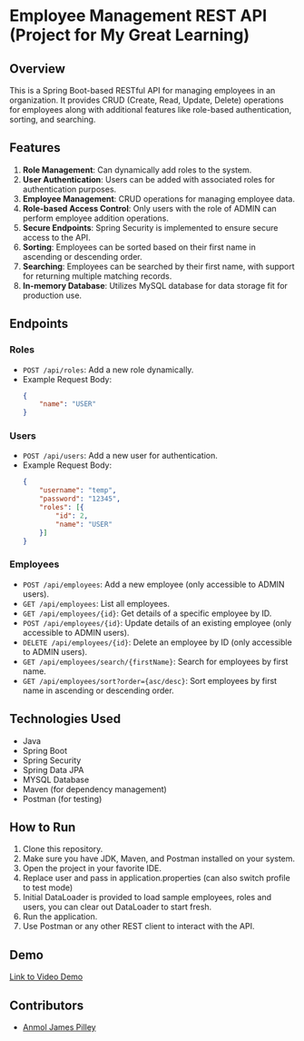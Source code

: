 # Employee Management REST API (Project for My Great Learning)

## Overview
This is a Spring Boot-based RESTful API for managing employees in an organization. It provides CRUD (Create, Read, Update, Delete) operations for employees along with additional features like role-based authentication, sorting, and searching.

## Features
1. **Role Management**: Can dynamically add roles to the system.
2. **User Authentication**: Users can be added with associated roles for authentication purposes.
3. **Employee Management**: CRUD operations for managing employee data.
4. **Role-based Access Control**: Only users with the role of ADMIN can perform employee addition operations.
5. **Secure Endpoints**: Spring Security is implemented to ensure secure access to the API.
6. **Sorting**: Employees can be sorted based on their first name in ascending or descending order.
7. **Searching**: Employees can be searched by their first name, with support for returning multiple matching records.
8. **In-memory Database**: Utilizes MySQL database for data storage fit for production use.

## Endpoints

### Roles
- `POST /api/roles`: Add a new role dynamically.
- Example Request Body:
    ```json
    {
        "name": "USER"
    }
    ```

### Users
- `POST /api/users`: Add a new user for authentication.
- Example Request Body:
    ```json
    {
        "username": "temp",
        "password": "12345",
        "roles": [{
            "id": 2,
            "name": "USER"
        }]
    }
    ```

### Employees
- `POST /api/employees`: Add a new employee (only accessible to ADMIN users).
- `GET /api/employees`: List all employees.
- `GET /api/employees/{id}`: Get details of a specific employee by ID.
- `POST /api/employees/{id}`: Update details of an existing employee (only accessible to ADMIN users).
- `DELETE /api/employees/{id}`: Delete an employee by ID (only accessible to ADMIN users).
- `GET /api/employees/search/{firstName}`: Search for employees by first name.
- `GET /api/employees/sort?order={asc/desc}`: Sort employees by first name in ascending or descending order.

## Technologies Used
- Java
- Spring Boot
- Spring Security
- Spring Data JPA
- MYSQL Database
- Maven (for dependency management)
- Postman (for testing)

## How to Run
1. Clone this repository.
2. Make sure you have JDK, Maven, and Postman installed on your system.
3. Open the project in your favorite IDE.
4. Replace user and pass in application.properties (can also switch profile to test mode)
5. Initial DataLoader is provided to load sample employees, roles and users, you can clear out DataLoader to start fresh.
6. Run the application.
7. Use Postman or any other REST client to interact with the API.

## Demo
[Link to Video Demo](https://drive.google.com/file/d/1lQq1hYbp_VJoGDh81jAvbUtwr3LwwRaJ/view?usp=sharing)

## Contributors
- [Anmol James Pilley](https://github.com/anmoljamespilley)
